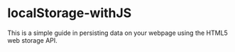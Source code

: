 # localStorage-withJS

This is a simple guide in persisting data on your webpage using the HTML5 web storage API.
